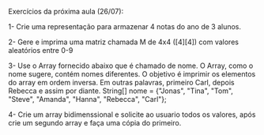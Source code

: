 Exercícios da próxima aula (26/07):

1- Crie uma representação para armazenar 4 notas do ano de 3 alunos.

2- Gere e imprima uma matriz chamada M de 4x4 ([4][4]) com valores aleatórios entre 0-9

3- Use o Array fornecido abaixo que é chamado de nome. O Array, como o nome sugere, contém nomes diferentes. O objetivo é imprimir os elementos do array em ordem inversa. Em outras palavras, primeiro Carl, depois Rebecca e assim por diante.
   String[] nome = {"Jonas", "Tina", "Tom", "Steve", "Amanda", "Hanna", "Rebecca", "Carl"}; 
   
4- Crie um array bidimenssional e solicite ao usuario todos os valores, após crie um segundo array e faça uma cópia do primeiro.
